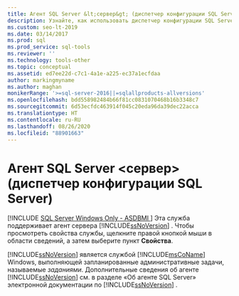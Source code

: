 ```yaml
---
title: Агент SQL Server &lt;сервер&gt; (диспетчер конфигурации SQL Server)
description: Узнайте, как использовать диспетчер конфигурации SQL Server для просмотра свойств службы агента SQL Server.
ms.custom: seo-lt-2019
ms.date: 03/14/2017
ms.prod: sql
ms.prod_service: sql-tools
ms.reviewer: ''
ms.technology: tools-other
ms.topic: conceptual
ms.assetid: ed7ee22d-c7c1-4a1e-a225-ec37a1ecfdaa
author: markingmyname
ms.author: maghan
monikerRange: '>=sql-server-2016||=sqlallproducts-allversions'
ms.openlocfilehash: bdd558982484b66f81cc0831070468b16b3348c7
ms.sourcegitcommit: 6d53ecfdc463914f045c20eda96da39dec22acca
ms.translationtype: HT
ms.contentlocale: ru-RU
ms.lasthandoff: 08/26/2020
ms.locfileid: "88901663"
---
```

# <a name="sql-server-agent-ltservergt-sql-server-configuration-manager"></a>Агент SQL Server &lt;сервер&gt; (диспетчер конфигурации SQL Server)
[!INCLUDE [SQL Server Windows Only - ASDBMI ](../../includes/applies-to-version/sql-windows-only-asdbmi.md)]
  Эта служба поддерживает агент сервера [!INCLUDE[ssNoVersion](../../includes/ssnoversion-md.md)] . Чтобы просмотреть свойства службы, щелкните правой кнопкой мыши в области сведений, а затем выберите пункт **Свойства**.  
  
 [!INCLUDE[ssNoVersion](../../includes/ssnoversion-md.md)] является службой [!INCLUDE[msCoName](../../includes/msconame-md.md)] Windows, выполняющей запланированные административные задачи, называемые *заданиями*. Дополнительные сведения об агенте [!INCLUDE[ssNoVersion](../../includes/ssnoversion-md.md)] см. в разделе «Об агенте SQL Server» электронной документации по [!INCLUDE[ssNoVersion](../../includes/ssnoversion-md.md)] .  
  
  
